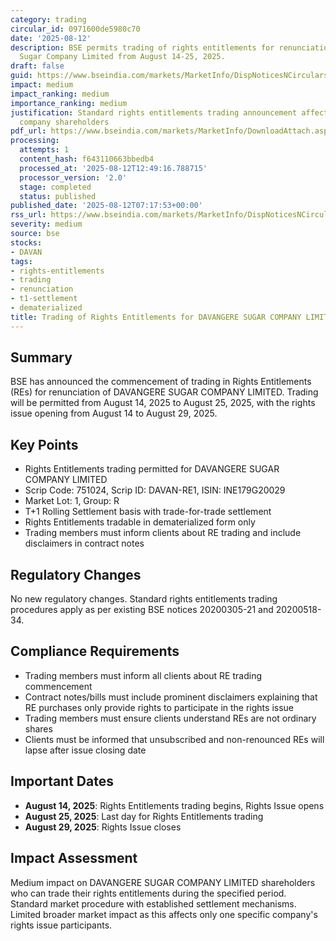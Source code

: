 ```yaml
---
category: trading
circular_id: 0971600de5980c70
date: '2025-08-12'
description: BSE permits trading of rights entitlements for renunciation of Davangere
  Sugar Company Limited from August 14-25, 2025.
draft: false
guid: https://www.bseindia.com/markets/MarketInfo/DispNoticesNCirculars.aspx?Noticeid={A88457E3-BBE5-4F01-82E9-3B9CB64E90BF}&noticeno=20250812-3&dt=08/12/2025&icount=3&totcount=32&flag=0
impact: medium
impact_ranking: medium
importance_ranking: medium
justification: Standard rights entitlements trading announcement affecting specific
  company shareholders
pdf_url: https://www.bseindia.com/markets/MarketInfo/DownloadAttach.aspx?id=20250812-3&attachedId=
processing:
  attempts: 1
  content_hash: f643110663bbedb4
  processed_at: '2025-08-12T12:49:16.788715'
  processor_version: '2.0'
  stage: completed
  status: published
published_date: '2025-08-12T07:17:53+00:00'
rss_url: https://www.bseindia.com/markets/MarketInfo/DispNoticesNCirculars.aspx?Noticeid={A88457E3-BBE5-4F01-82E9-3B9CB64E90BF}&noticeno=20250812-3&dt=08/12/2025&icount=3&totcount=32&flag=0
severity: medium
source: bse
stocks:
- DAVAN
tags:
- rights-entitlements
- trading
- renunciation
- t1-settlement
- dematerialized
title: Trading of Rights Entitlements for DAVANGERE SUGAR COMPANY LIMITED
---
```


## Summary

BSE has announced the commencement of trading in Rights Entitlements (REs) for renunciation of DAVANGERE SUGAR COMPANY LIMITED. Trading will be permitted from August 14, 2025 to August 25, 2025, with the rights issue opening from August 14 to August 29, 2025.

## Key Points

- Rights Entitlements trading permitted for DAVANGERE SUGAR COMPANY LIMITED
- Scrip Code: 751024, Scrip ID: DAVAN-RE1, ISIN: INE179G20029
- Market Lot: 1, Group: R
- T+1 Rolling Settlement basis with trade-for-trade settlement
- Rights Entitlements tradable in dematerialized form only
- Trading members must inform clients about RE trading and include disclaimers in contract notes

## Regulatory Changes

No new regulatory changes. Standard rights entitlements trading procedures apply as per existing BSE notices 20200305-21 and 20200518-34.

## Compliance Requirements

- Trading members must inform all clients about RE trading commencement
- Contract notes/bills must include prominent disclaimers explaining that RE purchases only provide rights to participate in the rights issue
- Trading members must ensure clients understand REs are not ordinary shares
- Clients must be informed that unsubscribed and non-renounced REs will lapse after issue closing date

## Important Dates

- **August 14, 2025**: Rights Entitlements trading begins, Rights Issue opens
- **August 25, 2025**: Last day for Rights Entitlements trading
- **August 29, 2025**: Rights Issue closes

## Impact Assessment

Medium impact on DAVANGERE SUGAR COMPANY LIMITED shareholders who can trade their rights entitlements during the specified period. Standard market procedure with established settlement mechanisms. Limited broader market impact as this affects only one specific company's rights issue participants.